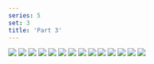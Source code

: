 ```yaml
---
series: 5
set: 3
title: 'Part 3'
---
```


![](../../../../assets/monster-story/part-3/monster033.png)
![](../../../../assets/monster-story/part-3/monster034.png)
![](../../../../assets/monster-story/part-3/monster035.png)
![](../../../../assets/monster-story/part-3/monster036.png)
![](../../../../assets/monster-story/part-3/monster037.png)
![](../../../../assets/monster-story/part-3/monster038.png)
![](../../../../assets/monster-story/part-3/monster039.png)
![](../../../../assets/monster-story/part-3/monster040.png)
![](../../../../assets/monster-story/part-3/monster041.png)
![](../../../../assets/monster-story/part-3/monster042.png)
![](../../../../assets/monster-story/part-3/monster043.png)
![](../../../../assets/monster-story/part-3/monster044.png)
![](../../../../assets/monster-story/part-3/monster045.png)
![](../../../../assets/monster-story/part-3/monster046.png)
